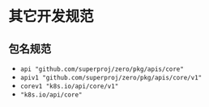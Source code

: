 # 其它开发规范

## 包名规范 

- `api "github.com/superproj/zero/pkg/apis/core"`
- `apiv1 "github.com/superproj/zero/pkg/apis/core/v1"`
- `corev1 "k8s.io/api/core/v1"`
- `"k8s.io/api/core"`
